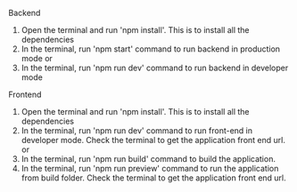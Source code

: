Backend
1. Open the terminal and run 'npm install'. This is to install all the dependencies
2. In the terminal, run 'npm start' command to run backend in production mode
or
2. In the terminal, run 'npm run dev' command to run backend in developer mode


Frontend
1. Open the terminal and run 'npm install'. This is to install all the dependencies
2. In the terminal, run 'npm run dev' command to run front-end in developer mode. Check the terminal to get the application front end url.
or
2. In the terminal, run 'npm run build' command to build the application.
3. In the terminal, run 'npm run preview' command to run the application from build folder. Check the terminal to get the application front end url.
